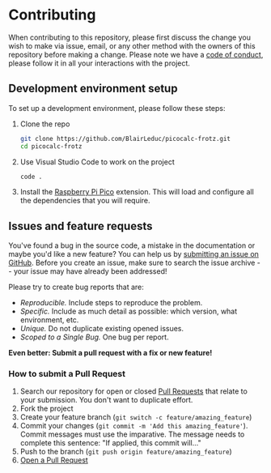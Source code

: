 # Contributing

When contributing to this repository, please first discuss the change you wish to make via issue, email,
or any other method with the owners of this repository before making a change. Please note we have a
[code of conduct](CODE_OF_CONDUCT.md), please follow it in all your interactions with the project.

## Development environment setup

To set up a development environment, please follow these steps:

1. Clone the repo

   ```sh
   git clone https://github.com/BlairLeduc/picocalc-frotz.git
   cd picocalc-frotz
   ```

2. Use Visual Studio Code to work on the project

   ```sh
   code .
   ```

3. Install the [Raspberry Pi Pico](https://marketplace.visualstudio.com/items?itemName=raspberry-pi.raspberry-pi-pico) extension. This will load and configure all the dependencies that you will require.


## Issues and feature requests

You've found a bug in the source code, a mistake in the documentation or maybe you'd like a new
feature? You can help us by
[submitting an issue on GitHub](https://github.com/BlairLeduc/picocalc-frotz/issues).
Before you create an issue, make sure to search the issue archive -- your issue may have already
been addressed!

Please try to create bug reports that are:

- _Reproducible._ Include steps to reproduce the problem.
- _Specific._ Include as much detail as possible: which version, what environment, etc.
- _Unique._ Do not duplicate existing opened issues.
- _Scoped to a Single Bug._ One bug per report.

**Even better: Submit a pull request with a fix or new feature!**

### How to submit a Pull Request

1. Search our repository for open or closed
   [Pull Requests](https://github.com/BlairLeduc/picocalc-frotz/pulls)
   that relate to your submission. You don't want to duplicate effort.
2. Fork the project
3. Create your feature branch (`git switch -c feature/amazing_feature`)
5. Commit your changes (`git commit -m 'Add this amazing_feature'`). Commit messages must
   use the imparative. The message needs to complete this sentence:
   "If applied, this commit will..."
7. Push to the branch (`git push origin feature/amazing_feature`)
8. [Open a Pull Request](https://github.com/BlairLeduc/picocalc-frotz/compare?expand=1)